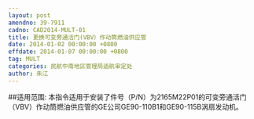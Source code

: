 ```yaml
---
layout: post
amendno: 39-7911
cadno: CAD2014-MULT-01
title: 更换可变旁通活门(VBV）作动筒燃油供应管
date: 2014-01-02 00:00:00 +0800
effdate: 2014-01-07 00:00:00 +0800
tag: MULT
categories: 民航中南地区管理局适航审定处
author: 朱江
---
```


##适用范围:
本指令适用于安装了件号（P/N）为2165M22P01的可变旁通活门（VBV）作动筒燃油供应管的GE公司GE90-110B1和GE90-115B涡扇发动机。

